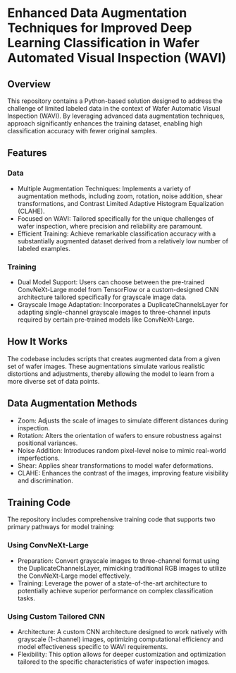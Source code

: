 # Enhanced Data Augmentation Techniques for Improved Deep Learning Classification in Wafer Automated Visual Inspection (WAVI)

## Overview
This repository contains a Python-based solution designed to address the challenge of limited labeled data in the context of Wafer Automatic Visual Inspection (WAVI).
By leveraging advanced data augmentation techniques, approach significantly enhances the training dataset, enabling high classification accuracy with fewer original samples.

## Features
### Data
- Multiple Augmentation Techniques: Implements a variety of augmentation methods, including zoom, rotation, noise addition, shear transformations, and Contrast Limited Adaptive Histogram Equalization (CLAHE).
- Focused on WAVI: Tailored specifically for the unique challenges of wafer inspection, where precision and reliability are paramount.
- Efficient Training: Achieve remarkable classification accuracy with a substantially augmented dataset derived from a relatively low number of labeled examples.

### Training
- Dual Model Support: Users can choose between the pre-trained ConvNeXt-Large model from TensorFlow or a custom-designed CNN architecture tailored specifically for grayscale image data.
- Grayscale Image Adaptation: Incorporates a DuplicateChannelsLayer for adapting single-channel grayscale images to three-channel inputs required by certain pre-trained models like ConvNeXt-Large.

## How It Works
The codebase includes scripts that creates augmented data from a given set of wafer images. These augmentations simulate various realistic distortions and adjustments, thereby allowing the model to learn from a more diverse set of data points.

## Data Augmentation Methods
- Zoom: Adjusts the scale of images to simulate different distances during inspection.
- Rotation: Alters the orientation of wafers to ensure robustness against positional variances.
- Noise Addition: Introduces random pixel-level noise to mimic real-world imperfections.
- Shear: Applies shear transformations to model wafer deformations.
- CLAHE: Enhances the contrast of the images, improving feature visibility and discrimination.

## Training Code
The repository includes comprehensive training code that supports two primary pathways for model training:

### Using ConvNeXt-Large
- Preparation: Convert grayscale images to three-channel format using the DuplicateChannelsLayer, mimicking traditional RGB images to utilize the ConvNeXt-Large model effectively.
- Training: Leverage the power of a state-of-the-art architecture to potentially achieve superior performance on complex classification tasks.

### Using Custom Tailored CNN
- Architecture: A custom CNN architecture designed to work natively with grayscale (1-channel) images, optimizing computational efficiency and model effectiveness specific to WAVI requirements.
- Flexibility: This option allows for deeper customization and optimization tailored to the specific characteristics of wafer inspection images.
